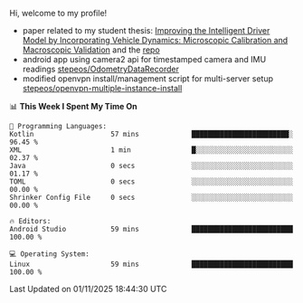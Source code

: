 Hi, welcome to my profile!

* paper related to my student thesis: [Improving the Intelligent Driver Model by Incorporating Vehicle Dynamics: Microscopic Calibration and Macroscopic Validation](https://doi.org/10.48550/arXiv.2408.03722) and the [repo](https://github.com/stepeos/pycarmodel_calibration)
* android app using camera2 api for timestamped camera and IMU readings [stepeos/OdometryDataRecorder](https://github.com/stepeos/OdometryDataRecorder)
* modified openvpn install/management script for multi-server setup [stepeos/openvpn-multiple-instance-install](https://github.com/stepeos/openvpn-multiple-instance-install)

<!--START_SECTION:waka-->
📊 **This Week I Spent My Time On** 

```text
💬 Programming Languages: 
Kotlin                   57 mins             ████████████████████████░   96.45 % 
XML                      1 min               █░░░░░░░░░░░░░░░░░░░░░░░░   02.37 % 
Java                     0 secs              ░░░░░░░░░░░░░░░░░░░░░░░░░   01.17 % 
TOML                     0 secs              ░░░░░░░░░░░░░░░░░░░░░░░░░   00.00 % 
Shrinker Config File     0 secs              ░░░░░░░░░░░░░░░░░░░░░░░░░   00.00 % 

🔥 Editors: 
Android Studio           59 mins             █████████████████████████   100.00 % 

💻 Operating System: 
Linux                    59 mins             █████████████████████████   100.00 % 
```


 Last Updated on 01/11/2025 18:44:30 UTC
<!--END_SECTION:waka-->
